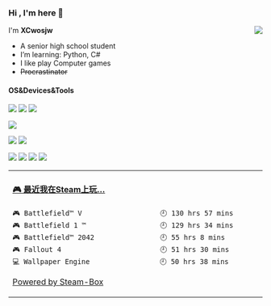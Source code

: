 ### Hi , I'm here 👋

<a href="#">
  <img align="right" src="https://github-readme-stats.vercel.app/api?username=XCwosjw&count_private=true&show_icons=true&bg_color=15,f2f7fd,E0EAFC" />
</a>

I'm **XCwosjw**

- A senior high school student
- I’m learning: Python, C#
- I like play Computer games
- ~~Procrastinator~~
#### OS&Devices&Tools
[![](https://img.shields.io/badge/Windows-11-2376bc?style=flat-square&logo=windows&logoColor=ffffff)](https://www.microsoft.com/zh-cn/software-download/windows11)
[![](https://img.shields.io/badge/OS-Ubuntu-33aadd?logo=ubuntu&style=flat-square&logoColor=ffff)](https://ubuntu.com/)
[![](https://img.shields.io/badge/Android-12-3CB371?logo=android&style=flat-square&logoColor=ffffff)](https://www.android.com/)

[![](https://img.shields.io/badge/Redmi-K30%20Ultra-FF4500?logo=xiaomi&style=flat-square&logoColor=ffffff)](https://www.mi.com/)

[![](https://img.shields.io/badge/-Pycharm-228B22?logo=pycharm&style=flat-square&logoColor=ffffff)](https://www.jetbrains.com/pycharm/)
[![](https://img.shields.io/badge/-VisualStudio-blue?logo=visualstudio&style=flat-square&logoColor=ffffff)](https://visualstudio.microsoft.com/)

[![](https://img.shields.io/badge/-Steam-4682B4?logo=steam&style=flat-square&logoColor=ffffff)](https://steamcommunity.com/id/XCwosjw/)
[![](https://img.shields.io/badge/-Epic%20Games-000000?logo=epicgames&style=flat-square&logoColor=ffffff)](https://www.epicgames.com/)
[![](https://img.shields.io/badge/-Ubisoft-4169E1?logo=ubisoft&style=flat-square&logoColor=ffffff)](https://www.ubisoft.com/)
[![](https://img.shields.io/badge/-Origin-FF4500?logo=origin&style=flat-square&logoColor=ffffff)](https://www.origin.com/)

<table>
<tr>
<td valign="top" width="50%">

<!-- steam-box start -->
#### <a href="https://gist.github.com/ed622f4d750c79e86afebedddacdfef4" target="_blank">🎮 最近我在Steam上玩…</a>
```text
🎮 Battlefield™ V                   🕘 130 hrs 57 mins
🎮 Battlefield 1 ™                  🕘 129 hrs 34 mins
🎮 Battlefield™ 2042                🕘 55 hrs 8 mins
🎮 Fallout 4                        🕘 51 hrs 30 mins
💻 Wallpaper Engine                 🕘 50 hrs 38 mins
```
<!-- Powered by https://github.com/YouEclipse/steam-box . -->
<!-- steam-box end -->

[Powered by Steam-Box](https://github.com/XCwosjw/steam-box)

</td>
</tr>
</table>
